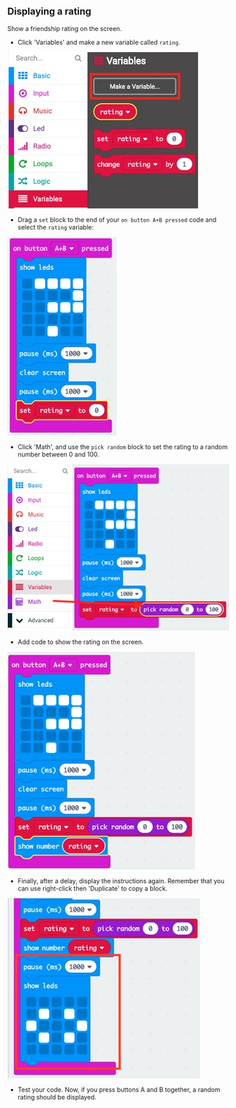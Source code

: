 ## Displaying a rating

Show a friendship rating on the screen.



+ Click 'Variables' and make a new variable called `rating`.

![screenshot](images/rate-rating.png)

+ Drag a `set` block to the end of your `on button A+B pressed` code and select the `rating` variable:

![screenshot](images/rate-rating-set.png)

+ Click 'Math', and use the `pick random` block to set the rating to a random number between 0 and 100.

![screenshot](images/rate-rating-random.png)

+ Add code to show the rating on the screen.

![screenshot](images/rate-rating-show.png)

+ Finally, after a delay, display the instructions again. Remember that you can use right-click then 'Duplicate' to copy a block.
    
![screenshot](images/rate-instruct.png)

+ Test your code. Now, if you press buttons A and B together, a random rating should be displayed.

